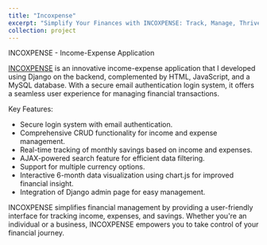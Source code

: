 ```yaml
---
title: "Incoxpense"
excerpt: "Simplify Your Finances with INCOXPENSE: Track, Manage, Thrive."
collection: project
---
```


INCOXPENSE - Income-Expense Application

[INCOXPENSE](https://github.com/ARKAPRABHA-SANYAL/incoxpense) is an innovative income-expense application that I developed using Django on the backend, complemented by HTML, JavaScript, and a MySQL database. With a secure email authentication login system, it offers a seamless user experience for managing financial transactions.

Key Features:
- Secure login system with email authentication.
- Comprehensive CRUD functionality for income and expense management.
- Real-time tracking of monthly savings based on income and expenses.
- AJAX-powered search feature for efficient data filtering.
- Support for multiple currency options.
- Interactive 6-month data visualization using chart.js for improved financial insight.
- Integration of Django admin page for easy management.

INCOXPENSE simplifies financial management by providing a user-friendly interface for tracking income, expenses, and savings. Whether you're an individual or a business, INCOXPENSE empowers you to take control of your financial journey.
